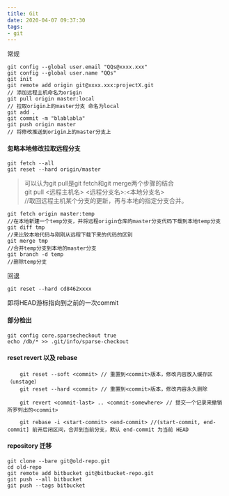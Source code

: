 ```yaml
---
title: Git
date: 2020-04-07 09:37:30
tags:
- git
---
```

常规
```
git config --global user.email "QQs@xxxx.xxx"
git config --global user.name "QQs"
git init
git remote add origin git@xxxx.xxx:projectX.git
// 添加远程主机命名为origin
git pull origin master:local
// 拉取origin上的master分支 命名为local
git add .
git commit -m "blablabla"
git push origin master
// 将修改推送到origin上的master分支上
```
#### 忽略本地修改拉取远程分支
```
git fetch --all
git reset --hard origin/master
```
> 可以认为git pull是git fetch和git merge两个步骤的结合<br>
> git pull <远程主机名> <远程分支名>:<本地分支名><br>
//取回远程主机某个分支的更新，再与本地的指定分支合并。

```
git fetch origin master:temp 
//在本地新建一个temp分支，并将远程origin仓库的master分支代码下载到本地temp分支
git diff tmp 
//来比较本地代码与刚刚从远程下载下来的代码的区别
git merge tmp
//合并temp分支到本地的master分支
git branch -d temp
//删除temp分支
```
回退
```
git reset --hard cd8462xxxx
```
即将HEAD游标指向到之前的一次commit
#### 部分检出
```
git config core.sparsecheckout true
echo /db/* >> .git/info/sparse-checkout
```
#### reset revert 以及 rebase
```
    git reset --soft <commit> // 重置到<commit>版本，修改内容放入缓存区（unstage）
    git reset --hard <commit> // 重置到<commit>版本，修改内容永久删除

    git revert <commit-last> .. <commit-somewhere> // 提交一个记录来撤销所罗列出的<commit>

    git rebase -i <start-commit> <end-commit> //(start-commit, end-commit] 前开后闭区间，合并到当前分支，默认 end-commit 为当前 HEAD
```
#### repository 迁移
```
git clone --bare git@old-repo.git 
cd old-repo
git remote add bitbucket git@bitbucket-repo.git
git push --all bitbucket
git push --tags bitbucket
```